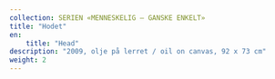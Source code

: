 ```yaml
---
collection: SERIEN «MENNESKELIG – GANSKE ENKELT»
title: "Hodet"
en:
    title: "Head"
description: "2009, olje på lerret / oil on canvas, 92 x 73 cm"
weight: 2
---
```

